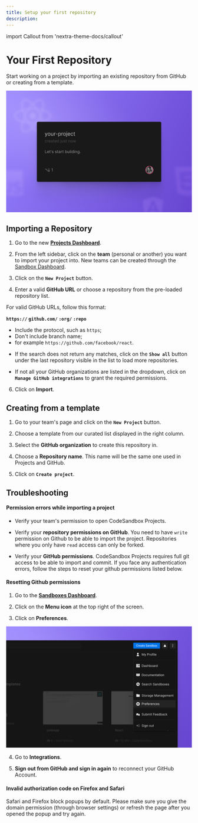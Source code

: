 ```yaml
---
title: Setup your first repository
description:
---
```


import Callout from 'nextra-theme-docs/callout'

# Your First Repository

Start working on a project by importing an existing repository from GitHub or creating from a template.

![Your First Project](../images/first-project.jpg)
    
## Importing a Repository

1. Go to the new **[Projects Dashboard](https://codesandbox.io/p/dashboard)**.

2. From the left sidebar, click on the **team** (personal or another) you want to import your project into. New teams can be created through the [Sandbox Dashboard](https://codesandbox.io/dashboard).
  
3. Click on the **`New Project`** button.
    
4. Enter a valid **GitHub URL** or choose a repository from the pre-loaded repository list. 

<Callout emoji="→">
For valid GitHub URLs, follow this format:

**`https://` `github.com/` `:org/` `:repo`**
- Include the protocol, such as `https`;
- Don't include branch name;
- for example `https://github.com/facebook/react`.
</Callout>

- If the search does not return any matches, click on the **`Show all`** button under the last repository visible in the list to load more repositories.

- If not all your GitHub organizations are listed in the dropdown, click on **`Manage GitHub integrations`** to grant the required permissions.
 
6. Click on **Import**. 

## Creating from a template

1. Go to your team's page and click on the **`New Project`** button.
    
1. Choose a template from our curated list displayed in the right column.
 
1. Select the **GitHub organization** to create this repository in.

1. Choose a **Repository name**. This name will be the same one used in Projects and GitHub.

1. Click on **`Create project`**.


## Troubleshooting
   
#### **Permission errors while importing a project**
    
- Verify your team's permission to open CodeSandbox Projects.

- Verify your **repository permissions on GitHub**. 
You need to have `write` permission on Github to be able to import the project. Repositories where you only have `read` access can only be forked.

- Verify your **GitHub permissions**. 
CodeSandbox Projects requires full git access to be able to import and commit. If you face any  authentication errors, follow the steps to reset your github permissions listed below.
    
    
#### **Resetting Github permissions**

1. Go to the **[Sandboxes Dashboard](https://codesandbox.io/dashboard)**.

1. Click on the **Menu icon** at the top right of the screen.

1. Click on **Preferences**.

![Preferences Dropdown Menu Point on CodeSandbox Dashboard](../images/menu-preferences.png)
  
4. Go to **Integrations**. 

5. **Sign out from GitHub and sign in again** to reconnect your GitHub Account. 
  
#### **Invalid authorization code on Firefox and Safari**
    
Safari and Firefox block popups by default. Please make sure you give the domain permission (through browser settings) or refresh the page after you opened the popup and try again.


    
    